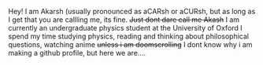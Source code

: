 Hey! I am Akarsh (usually pronounced as aCARsh or aCURsh, but as long as I get that you are callling me, its fine. ~~Just dont dare call me Akash~~
I am currently an undergraduate physics student at the University of Oxford
I spend my time studying physics, reading and thinking about philosophical questions, watching anime ~~unless i am doomscrolling~~
I dont know why i am making a github profile, but here we are....
